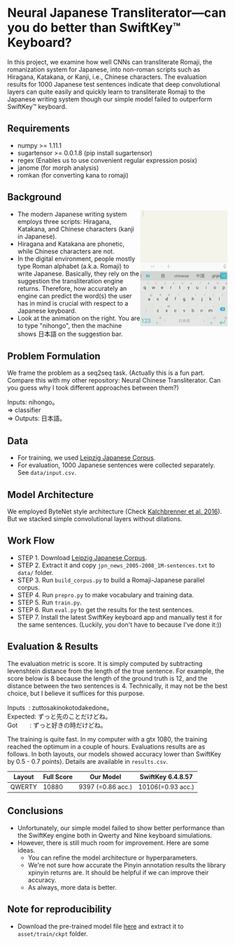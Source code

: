 # Neural Japanese Transliterator—can you do better than SwiftKey™ Keyboard?

In this project, we examine how well CNNs can transliterate Romaji, the romanization system for Japanese, into non-roman scripts such as Hiragana, Katakana, or Kanji, i.e., Chinese characters. The evaluation results for 1000 Japanese test sentences indicate that deep convolutional layers can quite easily and quickly learn to transliterate Romaji to the Japanese writing system though our simple model failed to outperform SwiftKey™ keyboard.

## Requirements
  * numpy >= 1.11.1
  * sugartensor >= 0.0.1.8 (pip install sugartensor)
  * regex (Enables us to use convenient regular expression posix)
  * janome (for morph analysis)
  * romkan (for converting kana to romaji)

## Background

<img src="images/swiftkey_ja.gif" width="200" align="right">
 
* The modern Japanese writing system employs three scripts: Hiragana, Katakana, and Chinese characters (kanji in Japanese).
* Hiragana and Katakana are phonetic, while Chinese characters are not.
* In the digital environment, people mostly type Roman alphabet (a.k.a. Romaji) to write Japanese. Basically, they rely on the suggestion the transliteration engine returns. Therefore, how accurately an engine can predict the word(s) the user has in mind is crucial with respect to a Japanese keyboard. 
* Look at the animation on the right. You are to type "nihongo", then the machine shows 日本語 on the suggestion bar.


## Problem Formulation
We frame the problem as a seq2seq task. (Actually this is a fun part. Compare this with my other repository: Neural Chinese Transliterator. Can you guess why I took different approaches between them?)

Inputs: nihongo。<br>
=> classifier <br>
=> Outputs: 日本語。
 
## Data
* For training, we used [Leipzig Japanese Corpus](http://corpora2.informatik.uni-leipzig.de/download.html). 
* For evaluation, 1000 Japanese sentences were collected separately. See `data/input.csv`.

## Model Architecture

We employed ByteNet style architecture (Check [Kalchbrenner et al. 2016](https://arxiv.org/pdf/1610.10099v1.pdf)). But we stacked simple convolutional layers without dilations.

## Work Flow

* STEP 1. Download [Leipzig Japanese Corpus](http://corpora2.informatik.uni-leipzig.de/downloads/jpn_news_2005-2008_1M-text.tar.gz).
* STEP 2. Extract it and copy `jpn_news_2005-2008_1M-sentences.txt` to `data/` folder.
* STEP 3. Run `build_corpus.py` to build a Romaji-Japanese parallel corpus.
* STEP 4. Run `prepro.py` to make vocabulary and training data.
* STEP 5. Run `train.py`.
* STEP 6. Run `eval.py` to get the results for the test sentences.
* STEP 7. Install the latest SwiftKey keyboard app and manually test it for the same sentences. (Luckily, you don't have to because I've done it:))

## Evaluation & Results

The evaluation metric is score. It is simply computed by subtracting levenshtein distance from the length of the true sentence. For example, the score below is 8 because the length of the ground truth is 12, and the distance between the two sentences is 4. Technically, it may not be the best choice, but I believe it suffices for this purpose.

Inputs&nbsp;&nbsp;: zuttosakinokotodakedone。<br/>
Expected: ずっと先のことだけどね。	<br/>
Got&nbsp;&nbsp;&nbsp;&nbsp;&nbsp;&nbsp;     : ずっと好きの時だけどね。

The training is quite fast. In my computer with a gtx 1080, the training reached the optimum in a couple of hours. Evaluations results are as follows. In both layouts, our models showed accuracy lower than SwiftKey by 0.5 - 0.7 points). Details are available in `results.csv`. 

| Layout | Full Score | Our Model | SwiftKey 6.4.8.57 |
|--- |--- |--- |--- |
|QWERTY| 10880 | 9397 (=0.86 acc.) | 10106(=0.93 acc.)|


## Conclusions
* Unfortunately, our simple model failed to show better performance than the SwiftKey engine both in Qwerty and Nine keyboard simulations.
* However, there is still much room for improvement. Here are some ideas.
  * You can refine the model architecture or hyperparameters.
  * We're not sure how accurate the Pinyin annotation results the library xpinyin returns are. It should be helpful if we can improve their accuracy.
  * As always, more data is better.

## Note for reproducibility
* Download the pre-trained model file [here](https://drive.google.com/open?id=0B0ZXk88koS2KZGVTeUF3NVJUVWc) and  extract it to `asset/train/ckpt` folder.


	







